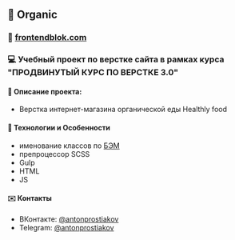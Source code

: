 ## :pushpin: Organic

### :link: [frontendblok.com](https://frontendblok.com/)

### :computer: Учебный проект по верстке сайта в рамках курса "ПРОДВИНУТЫЙ КУРС ПО ВЕРСТКЕ 3.0" 

#### :memo: Описание проекта: 

- Верстка интернет-магазина органической еды Healthly food
 
#### :rocket: Технологии и Особенности

* именование классов по [БЭМ](https://ru.bem.info/)
* препроцессор SCSS
* Gulp 
* HTML 
* JS


#### :envelope: Контакты
* ВКонтакте: [@antonprostiakov](https://vk.com/tony7_the_human)
* Telegram: [@antonprostiakov](https://t.me/Tony7_The_Human)
